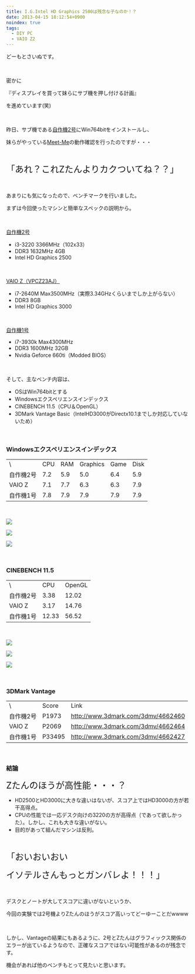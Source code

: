 ```yaml
---
title: I.G.Intel HD Graphics 2500は残念な子なのか！？
date: 2013-04-15 18:12:54+0900
noindex: true
tags:
  - DIY PC
  - VAIO Z2
---
```

<p>どーもとさいぬです。</p>
<p>&nbsp;</p>
<p>密かに</p>
<p>『ディスプレイを買って妹らにサブ機を押し付ける計画』</p>
<p>を進めています(笑)</p>
<p>&nbsp;</p>
<p>昨日、サブ機である<a href="http://tosainu.wktk.so/category/machine002">自作機2号</a>にWin764bitをインストールし、</p>
<p>妹らがやっている<a href="http://www.meet-me.jp/">Meet-Me</a>の動作確認を行ったのですが・・・</p>
<p>&nbsp;</p>
<p><span style="font-size:24px;">「あれ？これZたんよりカクついてね？？」</span></p>
<p>&nbsp;</p>
<p>あまりにも気になったので、ベンチマークを行いました。</p>
<p>まずは今回使ったマシンと簡単なスペックの説明から。</p>
<p>&nbsp;</p>
<p><u><a href="http://tosainu.wktk.so/category/machine002">自作機2号</a></u></p>
<ul>
<li>i3-3220 3366MHz（102x33）</li>
<li>DDR3 1632MHz 4GB</li>
<li>Intel HD Graphics 2500</li>
</ul>
<p>&nbsp;</p>
<p><a href="http://tosainu.wktk.so/category/vaioz">VAIO Z（VPCZ23AJ）</a></p>
<ul>
<li>i7-2640M Max3500MHz（実際3.34GHzくらいまでしか上がらない）</li>
<li>DDR3 8GB</li>
<li>Intel HD Graphics 3000</li>
</ul>
<p>&nbsp;</p>
<p><a href="http://tosainu.wktk.so/category/machine001">自作機1号</a></p>
<ul>
<li>i7-3930k Max4300MHz</li>
<li>DDR3 1600MHz 32GB</li>
<li>Nvidia Geforce 660ti（Modded BIOS）</li>
</ul>
<p>&nbsp;</p>
<p>そして、主なベンチ内容は、</p>
<ul>
<li>OSはWin764bitとする</li>
<li>Windowsエクスペリエンスインデックス</li>
<li>CINEBENCH 11.5（CPU＆OpenGL）</li>
<li>3DMark Vantage Basic（IntelHD3000がDirectx10.1までしか対応していないため）</li>
</ul>
<p>&nbsp;</p>
<h3>Windowsエクスペリエンスインデックス</h3>
<table>
 <tr>
  <td>\</td>
  <td>CPU</td>
  <td>RAM</td>
  <td>Graphics</td>
  <td>Game</td>
  <td>Disk</td>
 </tr>
 <tr>
  <td>自作機2号</td>
  <td>7.2</td>
  <td>5.9</td>
  <td>5.0</td>
  <td>6.4</td>
  <td>5.9</td>
 </tr>
 <tr>
  <td>VAIO Z</td>
  <td>7.1</td>
  <td>7.7</td>
  <td>6.3</td>
  <td>6.3</td>
  <td>7.9</td>
 </tr>
 <tr>
  <td>自作機1号</td>
  <td>7.8</td>
  <td>7.9</td>
  <td>7.9</td>
  <td>7.9</td>
  <td>7.9</td>
 </tr>
</table>
<p>&nbsp;</p>
<p><img src="https://lh4.googleusercontent.com/-Vj8H0AqZSY4/UWvLHY6_zaI/AAAAAAAAB8o/XPy8YRcw0oU/s640/wei.png" /></p>
<p><img src="https://lh4.googleusercontent.com/-xq6fa5q-M7c/UWvLJif2SWI/AAAAAAAAB8w/IFqhxa2Jyq4/s640/wei.png" /></p>
<p><img src="https://lh3.googleusercontent.com/-Psy1t2o6SlI/UWvLTooRoBI/AAAAAAAAB9I/ZV6ljFtZv9A/s640/wei.png" /></p>
<p>&nbsp;</p>
<h3>CINEBENCH 11.5</h3>
<table>
 <tr>
  <td>\</td>
  <td>CPU</td>
  <td>OpenGL</td>
 </tr>
 <tr>
  <td>自作機2号</td>
  <td>3.38</td>
  <td>12.02</td>
 </tr>
 <tr>
  <td>VAIO Z</td>
  <td>3.17</td>
  <td>14.76</td>
 </tr>
 <tr>
  <td>自作機1号</td>
  <td>12.33</td>
  <td>56.52</td>
 </tr>
</table>
<p>&nbsp;</p>
<p><img src="https://lh4.googleusercontent.com/-W1Ra-tJrkO0/UWvLQmeOdwI/AAAAAAAAB84/xeJltDxWbvc/s640/cinebench.png" /></p>
<p><img src="https://lh3.googleusercontent.com/-gZanp5aMEqw/UWvLSyAYL1I/AAAAAAAAB9A/IdhmYysPOa4/s640/cine.png" /></p>
<p><img src="https://lh6.googleusercontent.com/--VLNKdblLxc/UWvLU6EHrAI/AAAAAAAAB9Q/yMAwHXGNRkI/s640/cine.png" /></p>
<p>&nbsp;</p>
<h3>3DMark Vantage</h3>
<table>
 <tr>
  <td>\</td>
  <td>Score</td>
  <td>Link</td>
 </tr>
 <tr>
  <td>自作機2号</td>
  <td>P1973</td>
  <td><a href="http://www.3dmark.com/3dmv/4662460">http://www.3dmark.com/3dmv/4662460</a></td>
 </tr>
 <tr>
  <td>VAIO Z</td>
  <td>P2069</td>
  <td><a href="http://www.3dmark.com/3dmv/4662464">http://www.3dmark.com/3dmv/4662464</a></td>
 </tr>
 <tr>
  <td>自作機1号</td>
  <td>P33495</td>
  <td><a href="http://www.3dmark.com/3dmv/4662427">http://www.3dmark.com/3dmv/4662427</a></td>
 </tr>
</table>
<p>&nbsp;</p>
<h3>結論</h3>
<p><span style="font-size:24px;">Zたんのほうが高性能・・・？</span></p>
<ul>
<li>HD2500とHD3000に大きな違いはないが、スコア上ではHD3000の方が若干高得点。</li>
<li>CPUの性能では一応デスク向けの3220の方が高得点（であって欲しかった）。しかし、これも大きな違いがない。</li>
<li>目的があって組んだマシンは反則。</li>
</ul>
<p>&nbsp;</p>
<p><span style="font-size:24px;">「おいおいおい</span></p>
<p><span style="font-size:24px;">イソテルさんもっとガンバレよ！！！」</span></p>
<p>&nbsp;</p>
<p>デスクとノートが大してスコアに違いがないというか、</p>
<p>今回の実験では2号機よりZたんのほうがスコア高いってどーゆーことだwwww</p>
<p>&nbsp;</p>
<p>しかし、Vantageの結果にもあるように、2号とZたんはグラフィックス関係のエラーが出ているようなので、正確なスコアではない可能性があるのが残念です。</p>
<p>機会があれば他のベンチもとって見たいと思います。</p>
